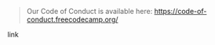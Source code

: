 
> Our Code of Conduct is available here: <https://code-of-conduct.freecodecamp.org/>
<html>
  <head>
    <title>
        title
    </title>
  </head>
    <body>
      <a>link</a>
    </body>
 </html>
